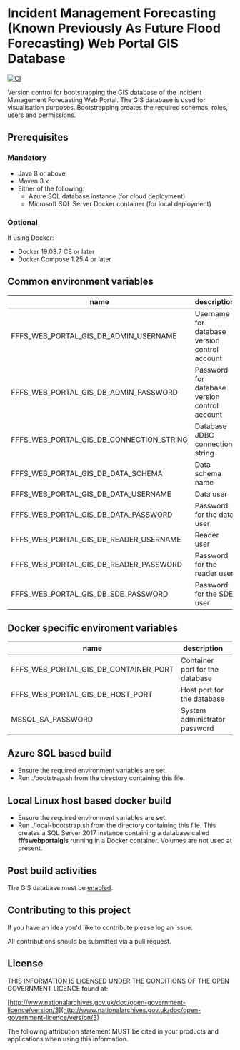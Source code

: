 # Incident Management Forecasting (Known Previously As Future Flood Forecasting) Web Portal GIS Database

[![CI](https://github.com/DEFRA/future-flood-forecasting-web-portal-gis/actions/workflows/ci.yml/badge.svg)](https://github.com/DEFRA/future-flood-forecasting-web-portal-gis/actions/workflows/ci.yml)

Version control for bootstrapping the GIS database of the Incident Management Forecasting Web Portal. The GIS database is used for visualisation purposes. Bootstrapping creates the required schemas, roles, users and permissions.

## Prerequisites

### Mandatory

* Java 8 or above
* Maven 3.x
* Either of the following:
  * Azure SQL database instance (for cloud deployment)
  * Microsoft SQL Server Docker container (for local deployment)

### Optional

If using Docker:

* Docker 19.03.7 CE or later
* Docker Compose 1.25.4 or later

## Common environment variables

| name                                           | description                                           | required | default | valid       |
|------------------------------------------------|-------------------------------------------------------|----------|---------|-------------|
| FFFS_WEB_PORTAL_GIS_DB_ADMIN_USERNAME          | Username for database version control account         | yes      |         |             |
| FFFS_WEB_PORTAL_GIS_DB_ADMIN_PASSWORD          | Password for database version control account         | yes      |         |             |
| FFFS_WEB_PORTAL_GIS_DB_CONNECTION_STRING       | Database JDBC connection string                       | yes      |         |             |
| FFFS_WEB_PORTAL_GIS_DB_DATA_SCHEMA             | Data schema name                                      | yes      |         |             |
| FFFS_WEB_PORTAL_GIS_DB_DATA_USERNAME           | Data user                                             | yes      |         |             |
| FFFS_WEB_PORTAL_GIS_DB_DATA_PASSWORD           | Password for the data user                            | yes      |         |             |
| FFFS_WEB_PORTAL_GIS_DB_READER_USERNAME         | Reader user                                           | yes      |         |             |
| FFFS_WEB_PORTAL_GIS_DB_READER_PASSWORD         | Password for the reader user                          | yes      |         |             |
| FFFS_WEB_PORTAL_GIS_DB_SDE_PASSWORD            | Password for the SDE user                             | yes      |         |             |

## Docker specific enviroment variables

| name                                           | description                                           | required | default | valid       |
|------------------------------------------------|-------------------------------------------------------|----------|---------|-------------|
| FFFS_WEB_PORTAL_GIS_DB_CONTAINER_PORT          | Container port for the database                       | no       | 1433    |             |
| FFFS_WEB_PORTAL_GIS_DB_HOST_PORT               | Host port for the database                            | no       | 1433    |             |
| MSSQL_SA_PASSWORD                              | System administrator password                         | yes      |         |             |

## Azure SQL based build

* Ensure the required environment variables are set.
* Run ./bootstrap.sh from the directory containing this file.
  
## Local Linux host based docker build

* Ensure the required environment variables are set.
* Run ./local-bootstrap.sh from  the directory containing this file. This creates a SQL Server 2017 instance containing a database called **fffswebportalgis** running in a Docker container. Volumes are not used at present.

## Post build activities

The GIS database must be [enabled](https://desktop.arcgis.com/en/arcmap/10.7/tools/data-management-toolbox/enable-enterprise-geodatabase.htm).

## Contributing to this project

If you have an idea you'd like to contribute please log an issue.

All contributions should be submitted via a pull request.

## License

THIS INFORMATION IS LICENSED UNDER THE CONDITIONS OF THE OPEN GOVERNMENT LICENCE found at:

[http://www.nationalarchives.gov.uk/doc/open-government-licence/version/3](http://www.nationalarchives.gov.uk/doc/open-government-licence/version/3)

The following attribution statement MUST be cited in your products and applications when using this information.
